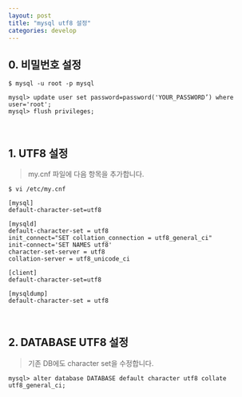 ```yaml
---
layout: post
title: "mysql utf8 설정"
categories: develop
---
```


## 0. 비밀번호 설정 

```jshelllanguage
$ mysql -u root -p mysql
```
```jshelllanguage
mysql> update user set password=password('YOUR_PASSWORD’) where user='root'; 
mysql> flush privileges;
```
<br/>

## 1. UTF8 설정 

> my.cnf 파일에 다음 항목을 추가합니다.

```jshelllanguage
$ vi /etc/my.cnf
```
```jshelllanguage
[mysql]
default-character-set=utf8

[mysqld]
default-character-set = utf8
init_connect="SET collation_connection = utf8_general_ci"
init-connect='SET NAMES utf8'
character-set-server = utf8
collation-server = utf8_unicode_ci

[client]
default-character-set=utf8
 
[mysqldump]
default-character-set = utf8
```
<br/>

## 2. DATABASE UTF8 설정

> 기존 DB에도 character set을 수정합니다.
  
```jshelllanguage
mysql> alter database DATABASE default character utf8 collate utf8_general_ci;
```
<br/>
